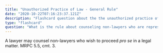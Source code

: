 ```yaml
---
title: "Unauthorized Practice of Law - General Rule"
date: "2020-10-22T07:16:23:37.121Z"
description: "Flashcard question about the the unauthorized practice of law."
type: "flashcard"
question: "What is the rule about counseling non-lawyers who are representing themselves pro se?"
---
```


A lawyer may counsel non-lawyers who wish to proceed <i>pro se</i> in a legal matter. MRPC 5.5, cmt. 3.